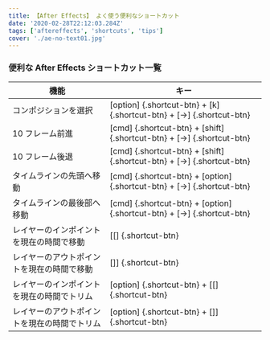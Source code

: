 ```yaml
---
title: 【After Effects】 よく使う便利なショートカット
date: '2020-02-28T22:12:03.284Z'
tags: ['aftereffects', 'shortcuts', 'tips']
cover: './ae-no-text01.jpg'
---
```


### 便利な After Effects ショートカット一覧

| 機能                                         | キー                                                                   |
| -------------------------------------------- | ---------------------------------------------------------------------- |
| コンポジションを選択                         | [option] {.shortcut-btn} + [k] {.shortcut-btn} + [→] {.shortcut-btn}   |
| 10 フレーム前進                              | [cmd] {.shortcut-btn} + [shift] {.shortcut-btn} + [→] {.shortcut-btn}  |
| 10 フレーム後退                              | [cmd] {.shortcut-btn} + [shift] {.shortcut-btn} + [→] {.shortcut-btn}  |
| タイムラインの先頭へ移動                     | [cmd] {.shortcut-btn} + [option] {.shortcut-btn} + [→] {.shortcut-btn} |
| タイムラインの最後部へ移動                   | [cmd] {.shortcut-btn} + [option] {.shortcut-btn} + [→] {.shortcut-btn} |
| レイヤーのインポイントを現在の時間で移動     | [\[] {.shortcut-btn}                                                   |
| レイヤーのアウトポイントを現在の時間で移動   | [\]] {.shortcut-btn}                                                   |
| レイヤーのインポイントを現在の時間でトリム   | [option] {.shortcut-btn} + [\[] {.shortcut-btn}                        |
| レイヤーのアウトポイントを現在の時間でトリム | [option] {.shortcut-btn} + [\]] {.shortcut-btn}                        |
